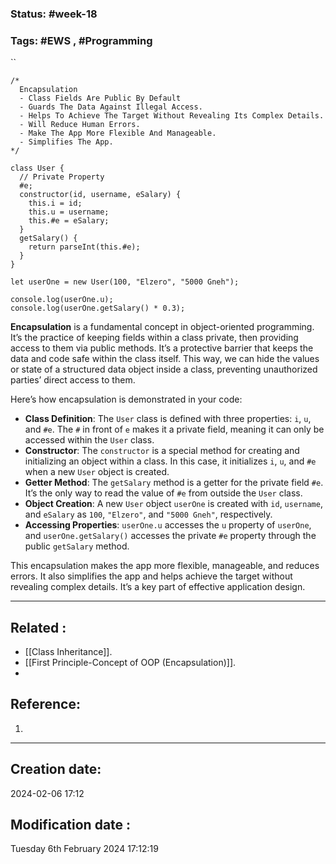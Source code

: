 
### Status: #week-18

### Tags: #EWS  , #Programming 


``

````JS
/*
  Encapsulation
  - Class Fields Are Public By Default
  - Guards The Data Against Illegal Access.
  - Helps To Achieve The Target Without Revealing Its Complex Details.
  - Will Reduce Human Errors.
  - Make The App More Flexible And Manageable.
  - Simplifies The App.
*/

class User {
  // Private Property
  #e;
  constructor(id, username, eSalary) {
    this.i = id;
    this.u = username;
    this.#e = eSalary;
  }
  getSalary() {
    return parseInt(this.#e);
  }
}

let userOne = new User(100, "Elzero", "5000 Gneh");

console.log(userOne.u);
console.log(userOne.getSalary() * 0.3);

````

**Encapsulation** is a fundamental concept in object-oriented programming. It’s the practice of keeping fields within a class private, then providing access to them via public methods. It’s a protective barrier that keeps the data and code safe within the class itself. This way, we can hide the values or state of a structured data object inside a class, preventing unauthorized parties’ direct access to them.

Here’s how encapsulation is demonstrated in your code:

- **Class Definition**: The `User` class is defined with three properties: `i`, `u`, and `#e`. The `#` in front of `e` makes it a private field, meaning it can only be accessed within the `User` class.
- **Constructor**: The `constructor` is a special method for creating and initializing an object within a class. In this case, it initializes `i`, `u`, and `#e` when a new `User` object is created.
- **Getter Method**: The `getSalary` method is a getter for the private field `#e`. It’s the only way to read the value of `#e` from outside the `User` class.
- **Object Creation**: A new `User` object `userOne` is created with `id`, `username`, and `eSalary` as `100`, `"Elzero"`, and `"5000 Gneh"`, respectively.
- **Accessing Properties**: `userOne.u` accesses the `u` property of `userOne`, and `userOne.getSalary()` accesses the private `#e` property through the public `getSalary` method.

This encapsulation makes the app more flexible, manageable, and reduces errors. It also simplifies the app and helps achieve the target without revealing complex details. It’s a key part of effective application design.

______________________________________________________________________


## Related : 

- [[Class Inheritance]].
- [[First Principle-Concept of OOP (Encapsulation)]].
- 

## Reference: 

1.  


---

  ## Creation date: 
  
  2024-02-06 17:12 
  
  
   ## Modification date :
   
   Tuesday 6th February 2024 17:12:19